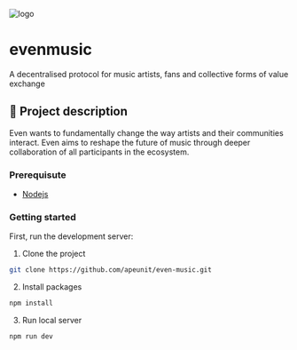 ![logo](https://user-images.githubusercontent.com/51261911/214019152-c2178165-9316-4bf3-8c5f-98123733b922.svg)
# evenmusic
A decentralised protocol for music artists, fans and collective forms of value exchange
## 📄 Project description
Even wants to fundamentally change the way artists and their communities interact. Even aims
to reshape the future of music through deeper collaboration of
all participants in the ecosystem.
### Prerequisute
- [Nodejs](https://nodejs.org/en/download/)
### Getting started
First, run the development server:
1. Clone the project
```bash
git clone https://github.com/apeunit/even-music.git
```
2. Install packages
```bash
npm install
```
3. Run local server
```bash
npm run dev
```

